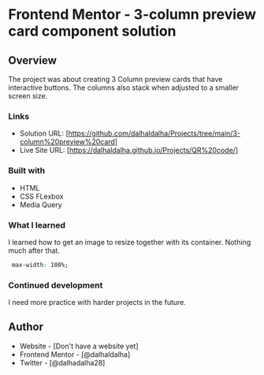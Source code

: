 # Frontend Mentor - 3-column preview card component solution

## Overview

The project was about creating 3 Column preview cards that have interactive buttons. The columns also stack when adjusted to a smaller screen size.

### Links

- Solution URL: [https://github.com/dalhaldalha/Projects/tree/main/3-column%20preview%20card]
- Live Site URL: [https://dalhaldalha.github.io/Projects/QR%20code/]

### Built with

- HTML
- CSS FLexbox
- Media Query

### What I learned

I learned how to get an image to resize together with its container. Nothing much after that.

```css
 max-width: 100%;
```

### Continued development

I need more practice with harder projects in the future.

## Author

- Website - [Don't have a website yet]
- Frontend Mentor - [@dalhaldalha]
- Twitter - [@dalhadalha28]